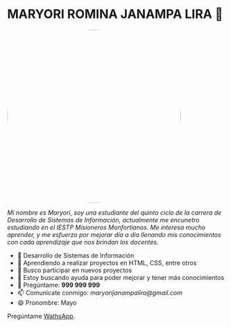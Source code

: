 # MARYORI ROMINA JANAMPA LIRA 🙌

<img src="https://img.freepik.com/vector-premium/chica-linda-vector-libreta_405506-563.jpg" style="width:400px; border-radius:50%">

_Mi nombre es Maryori, soy una estudiante del quinto ciclo de la carrera de Desarrollo de Sistemas de Información, actualmente me encunetro estudiando en el IESTP Misioneros Monfortianos. Me interesa mucho aprender, y me esfuerzo por mejorar día a día llenando mis conocimientos con cada aprendizaje que nos brindan los docentes._

* 🔭 Desarrollo de Sistemas de Información
* 🌱 Aprendiendo a realizar proyectos en HTML, CSS, entre otros
* 👯 Busco participar en nuevos proyectos
* 🤔 Estoy buscando ayuda para poder mejorar y tener más conocimientos
* 💬 Pregúntame: **999 999 999**
* 📫 Comunícate conmigo: _maryorijanampalira@gmail.com_
* 😄 Pronombre: Mayo



Pregúntame [WathsApp](https://web.whatsapp.com/).



